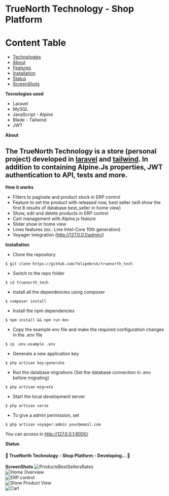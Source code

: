 # TrueNorth Technology - Shop Platform
 

Content Table
=================
<!--ts-->
   * [Technologies](#tecnologias)
   * [About](#Sobre)
   * [Features](#features)
   * [Installation](#instalacao)
   * [Status](#status)
   * [ScreenShots](#visao)
<!--te-->

<a name="tecnologias">**Tecnologies used**</a>
- Laravel 
- MySQL
- JavaScript - Alpine
- Blade - Tailwind
- JWT

<a name="Sobre">**About**</a>
## The TrueNorth Technology is a store (personal project) developed in <a href="https://laravel.com/docs/8.x/">laravel</a> and <a href="https://tailwindcss.com/docs">tailwind</a>. In addition to containing Alpine.Js properties, JWT authentication to API, tests and more.

<a name="features">**How it works**</a><br>
- Filters to paginate and product stock in ERP control
- Feature to set the product with released now, best seller (will show the first 8 results of database best_seller in home view)
- Show, edit and delete products in ERP control
- Cart management with Alpine.js feature
- Slider show in home view 
- Lines features (ex.: Line Intel-Core 10th generation)
- Voyager integration (http://127.0.0.1/admin/)


<a name="instalacao">**Installation**</a><br/>
- Clone the repository<br>
```
$ git clone https://github.com/felipebrsk/truenorth_tech
```
- Switch to the repo folder<br/>
```
$ cd truenorth_tech
```
- Install all the dependencies using composer<br>
```
$ composer install
```
- Install the npm dependencies<br/>
```
$ npm install && npm run dev
```
- Copy the example env file and make the required configuration changes in the .env file<br>
```
$ cp .env.example .env
```
- Generate a new application key<br/>
```
$ php artisan key:generate
```
- Run the database migrations (Set the database connection in .env before migrating)<br>
```
$ php artisan migrate
```
- Start the local development server<br/>
```
$ php artisan serve
```
- To give a admin permission, set<br/>
```
$ php artisan voyager:admin your@email.com
```
You can access in http://127.0.0.1:8000/
<br/>

<a name="status">**Status**</a>
<h4 align="left"> 
	🚧  TrueNorth Technology - Shop Platform - Developing...  🚧
</h4>

<a name="visao">**ScreenShots**</a>
![ProductsBestSellersRates](https://user-images.githubusercontent.com/75860661/112007611-9079db80-8b03-11eb-9340-3961c33ec813.jpeg)<br/>
![Home Overview](https://user-images.githubusercontent.com/75860661/112007651-9a9bda00-8b03-11eb-8b82-ce6719eb98c0.jpeg)<br/>
![ERP control](https://user-images.githubusercontent.com/75860661/112007719-a6879c00-8b03-11eb-8e55-a406c26bac46.jpeg)<br/>
![Show Product View](https://user-images.githubusercontent.com/75860661/112007788-b4d5b800-8b03-11eb-9d02-8ec4f82db992.jpeg)<br/>
![Cart](https://user-images.githubusercontent.com/75860661/112007824-bc955c80-8b03-11eb-82c5-37bf440d4beb.jpeg)<br/>
